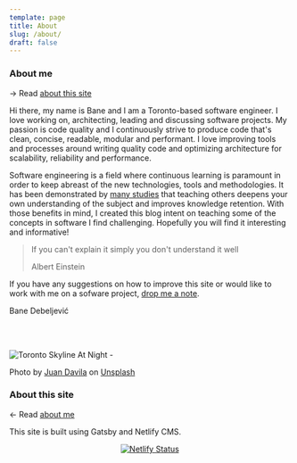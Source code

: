```yaml
---
template: page
title: About
slug: /about/
draft: false
---
```


<span id="about-me">

### About me

→ Read [about this site](#about-cleancode)

</span>

<style>
.my-image {
    margin: 30px 0 30px 30px;
    float: right;
}

.my-image div {
  width: 200px !important;
  height: 200px !important;
  padding-bottom: 0 !important;
}

.my-image img {
  border: 1px solid #666;
  border-radius: 50% !important;
  width: 200px !important;
  height: auto !important;
}

.my-image .gatsby-resp-image-background-image {
    border-radius: 50% !important;
}
</style>

<wrapped-image className="my-image" src="bane.jpg" alt="Bane Debeljević"></wrapped-image>

Hi there, my name is Bane and I am a Toronto-based software engineer. I love working on, architecting, leading and discussing software projects. My passion is code quality and I continuously strive to produce code that's clean, concise, readable, modular and performant. I love improving tools and processes around writing quality code and optimizing architecture for scalability, reliability and performance.

Software engineering is a field where continuous learning is paramount in order to keep abreast of the new technologies, tools and methodologies. It has been demonstrated by [many studies](https://journals.sagepub.com/doi/abs/10.3102/00028312019002237) that teaching others deepens your own understanding of the subject and improves knowledge retention. With those benefits in mind, I created this blog intent on teaching some of the concepts in software I find challenging. Hopefully you will find it interesting and informative!

> If you can't explain it simply you don't understand it well
>
> Albert Einstein

If you have any suggestions on how to improve this site or would like to work with me on a sofware project, [drop me a note](/contact/).

Bane Debeljević

<br></br>

<style>
 img.gatsby-resp-image-image, span.gatsby-resp-image-background-image {
     border-radius: 10px;
 }
 a.gatsby-resp-image-link {
     border-bottom: none;
 }
</style>

![Toronto Skyline At Night - ](/media/toronto.jpg)

<image-caption>Photo by <a href="https://unsplash.com/@juanster">Juan Davila</a> on <a href="https://unsplash.com">Unsplash</a></image-caption>

<span id="about-cleancode">

### About this site

← Read [about me](#)

</span>

This site is built using Gatsby and Netlify CMS.

<style>
  .no-border > p {
        text-align: center;
  }

  .no-border > p > a {
    border-bottom: none;
  }

  .no-border > p > a:hover {
    border-bottom: none;
  }
</style>
<span class="no-border">

[![Netlify Status](https://api.netlify.com/api/v1/badges/06c990f4-cbed-46b3-b117-cae450d4e3db/deploy-status)](https://app.netlify.com/sites/cleancode-ca/deploys)

</span>

<div style="text-align: center">
    <social></social>
    <copyright></copyright>
</div>
